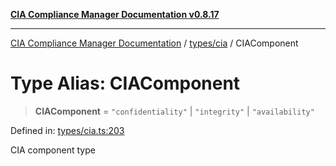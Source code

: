 [**CIA Compliance Manager Documentation v0.8.17**](../../../README.md)

***

[CIA Compliance Manager Documentation](../../../modules.md) / [types/cia](../README.md) / CIAComponent

# Type Alias: CIAComponent

> **CIAComponent** = `"confidentiality"` \| `"integrity"` \| `"availability"`

Defined in: [types/cia.ts:203](https://github.com/Hack23/cia-compliance-manager/blob/6a2219920f4c187f7eafa3e355e36b35c9c19248/src/types/cia.ts#L203)

CIA component type
